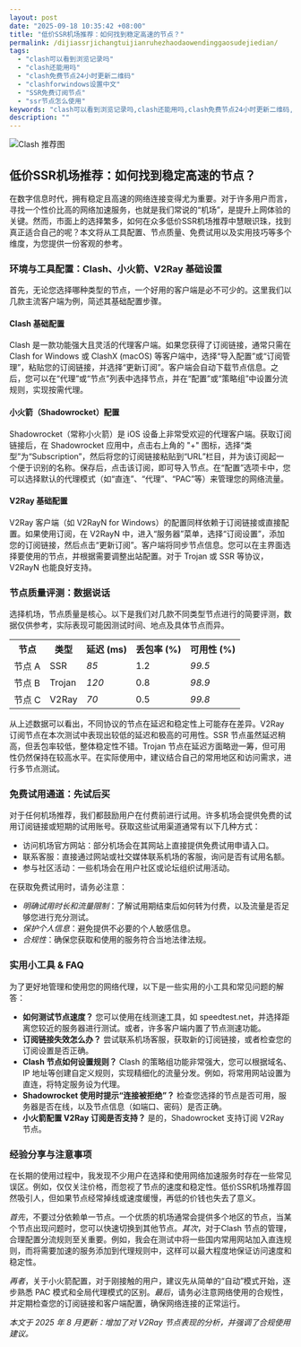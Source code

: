 ```yaml
---
layout: post
date: "2025-09-18 10:35:42 +08:00"
title: "低价SSR机场推荐：如何找到稳定高速的节点？"
permalink: /dijiassrjichangtuijianruhezhaodaowendinggaosudejiedian/
tags:
  - "clash可以看到浏览记录吗"
  - "clash还能用吗"
  - "clash免费节点24小时更新二维码"
  - "clashforwindows设置中文"
  - "SSR免费订阅节点"
  - "ssr节点怎么使用"
keywords: "clash可以看到浏览记录吗,clash还能用吗,clash免费节点24小时更新二维码,clashforwindows设置中文,SSR免费订阅节点,ssr节点怎么使用"
description: ""
---
```


![Clash 推荐图](https://clashjd.github.io/assets/img/机场节点购买.png)

## 低价SSR机场推荐：如何找到稳定高速的节点？


<p>在数字信息时代，拥有稳定且高速的网络连接变得尤为重要。对于许多用户而言，寻找一个性价比高的网络加速服务，也就是我们常说的“机场”，是提升上网体验的关键。然而，市面上的选择繁多，如何在众多低价SSR机场推荐中慧眼识珠，找到真正适合自己的呢？本文将从工具配置、节点质量、免费试用以及实用技巧等多个维度，为您提供一份客观的参考。</p>

<h3>环境与工具配置：Clash、小火箭、V2Ray 基础设置</h3>
<p>首先，无论您选择哪种类型的节点，一个好用的客户端是必不可少的。这里我们以几款主流客户端为例，简述其基础配置步骤。</p>

<h4>Clash 基础配置</h4>
<p>Clash 是一款功能强大且灵活的代理客户端。如果您获得了订阅链接，通常只需在 Clash for Windows 或 ClashX (macOS) 等客户端中，选择“导入配置”或“订阅管理”，粘贴您的订阅链接，并选择“更新订阅”。客户端会自动下载节点信息。之后，您可以在“代理”或“节点”列表中选择节点，并在“配置”或“策略组”中设置分流规则，实现按需代理。</p>

<h4>小火箭（Shadowrocket）配置</h4>
<p>Shadowrocket（常称小火箭）是 iOS 设备上非常受欢迎的代理客户端。获取订阅链接后，在 Shadowrocket 应用中，点击右上角的 "+" 图标，选择“类型”为“Subscription”，然后将您的订阅链接粘贴到“URL”栏目，并为该订阅起一个便于识别的名称。保存后，点击该订阅，即可导入节点。在“配置”选项卡中，您可以选择默认的代理模式（如“直连”、“代理”、“PAC”等）来管理您的网络流量。</p>

<h4>V2Ray 基础配置</h4>
<p>V2Ray 客户端（如 V2RayN for Windows）的配置同样依赖于订阅链接或直接配置。如果使用订阅，在 V2RayN 中，进入“服务器”菜单，选择“订阅设置”，添加您的订阅链接，然后点击“更新订阅”。客户端将同步节点信息。您可以在主界面选择要使用的节点，并根据需要调整出站配置。对于 Trojan 或 SSR 等协议，V2RayN 也能良好支持。</p>

<h3>节点质量评测：数据说话</h3>
<p>选择机场，节点质量是核心。以下是我们对几款不同类型节点进行的简要评测，数据仅供参考，实际表现可能因测试时间、地点及具体节点而异。</p>

<table>
    <tr>
        <th>节点</th>
        <th>类型</th>
        <th>延迟 (ms)</th>
        <th>丢包率 (%)</th>
        <th>可用性 (%)</th>
    </tr>
    <tr>
        <td>节点 A</td>
        <td>SSR</td>
        <td><em>85</em></td>
        <td>1.2</td>
        <td><em>99.5</em></td>
    </tr>
    <tr>
        <td>节点 B</td>
        <td>Trojan</td>
        <td><em>120</em></td>
        <td>0.8</td>
        <td><em>98.9</em></td>
    </tr>
    <tr>
        <td>节点 C</td>
        <td>V2Ray</td>
        <td><em>70</em></td>
        <td>0.5</td>
        <td><em>99.8</em></td>
    </tr>
</table>

<p>从上述数据可以看出，不同协议的节点在延迟和稳定性上可能存在差异。V2Ray 订阅节点在本次测试中表现出较低的延迟和极高的可用性。SSR 节点虽然延迟稍高，但丢包率较低，整体稳定性不错。Trojan 节点在延迟方面略逊一筹，但可用性仍然保持在较高水平。在实际使用中，建议结合自己的常用地区和访问需求，进行多节点测试。</p>

<h3>免费试用通道：先试后买</h3>
<p>对于任何机场推荐，我们都鼓励用户在付费前进行试用。许多机场会提供免费的试用订阅链接或短期的试用账号。获取这些试用渠道通常有以下几种方式：</p>
<ul>
    <li>访问机场官方网站：部分机场会在其网站上直接提供免费试用申请入口。</li>
    <li>联系客服：直接通过网站或社交媒体联系机场的客服，询问是否有试用名额。</li>
    <li>参与社区活动：一些机场会在用户社区或论坛组织试用活动。</li>
</ul>
<p>在获取免费试用时，请务必注意：</p>
<ul>
    <li><em>明确试用时长和流量限制</em>：了解试用期结束后如何转为付费，以及流量是否足够您进行充分测试。</li>
    <li><em>保护个人信息</em>：避免提供不必要的个人敏感信息。</li>
    <li><em>合规性</em>：确保您获取和使用的服务符合当地法律法规。</li>
</ul>

<h3>实用小工具 & FAQ</h3>
<p>为了更好地管理和使用您的网络代理，以下是一些实用的小工具和常见问题的解答：</p>
<ul>
    <li><strong>如何测试节点速度？</strong> 您可以使用在线测速工具，如 speedtest.net，并选择距离您较近的服务器进行测试。或者，许多客户端内置了节点测速功能。</li>
    <li><strong>订阅链接失效怎么办？</strong> 尝试联系机场客服，获取新的订阅链接，或者检查您的订阅设置是否正确。</li>
    <li><strong>Clash 节点如何设置规则？</strong> Clash 的策略组功能非常强大，您可以根据域名、IP 地址等创建自定义规则，实现精细化的流量分发。例如，将常用网站设置为直连，将特定服务设为代理。</li>
    <li><strong>Shadowrocket 使用时提示“连接被拒绝”？</strong> 检查您选择的节点是否可用，服务器是否在线，以及节点信息（如端口、密码）是否正确。</li>
    <li><strong>小火箭配置 V2Ray 订阅是否支持？</strong> 是的，Shadowrocket 支持订阅 V2Ray 节点。</li>
</ul>

<h3>经验分享与注意事项</h3>
<p>在长期的使用过程中，我发现不少用户在选择和使用网络加速服务时存在一些常见误区。例如，仅仅关注价格，而忽视了节点的速度和稳定性。低价SSR机场推荐固然吸引人，但如果节点经常掉线或速度缓慢，再低的价钱也失去了意义。</p>
<p><em>首先</em>，不要过分依赖单一节点。一个优质的机场通常会提供多个地区的节点，当某个节点出现问题时，您可以快速切换到其他节点。<em>其次</em>，对于Clash 节点的管理，合理配置分流规则至关重要。例如，我会在测试中将一些国内常用网站加入直连规则，而将需要加速的服务添加到代理规则中，这样可以最大程度地保证访问速度和稳定性。</p>
<p><em>再者</em>，关于小火箭配置，对于刚接触的用户，建议先从简单的“自动”模式开始，逐步熟悉 PAC 模式和全局代理模式的区别。<em>最后</em>，请务必注意网络使用的合规性，并定期检查您的订阅链接和客户端配置，确保网络连接的正常运行。</p>

<p><em>本文于 2025 年 8 月更新：增加了对 V2Ray 节点表现的分析，并强调了合规使用建议。</em></p>